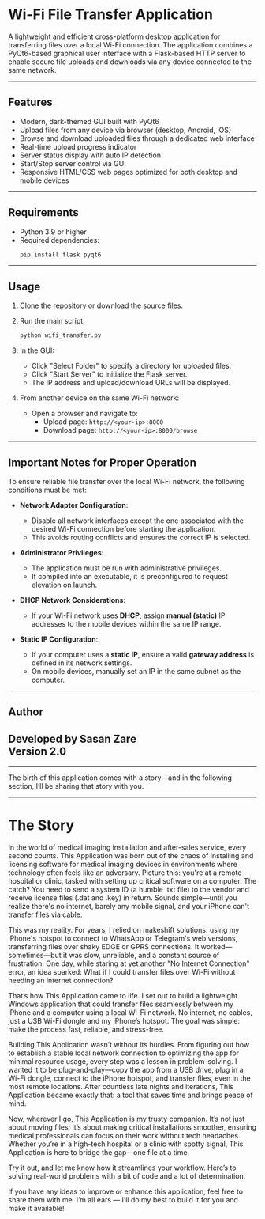 
# Wi-Fi File Transfer Application

A lightweight and efficient cross-platform desktop application for transferring files over a local Wi-Fi connection. The application combines a PyQt6-based graphical user interface with a Flask-based HTTP server to enable secure file uploads and downloads via any device connected to the same network.

---

## Features

- Modern, dark-themed GUI built with PyQt6
- Upload files from any device via browser (desktop, Android, iOS)
- Browse and download uploaded files through a dedicated web interface
- Real-time upload progress indicator
- Server status display with auto IP detection
- Start/Stop server control via GUI
- Responsive HTML/CSS web pages optimized for both desktop and mobile devices

---

## Requirements

- Python 3.9 or higher
- Required dependencies:
  ```bash
  pip install flask pyqt6
  ```

---

## Usage

1. Clone the repository or download the source files.
2. Run the main script:
   ```bash
   python wifi_transfer.py
   ```
3. In the GUI:
   - Click "Select Folder" to specify a directory for uploaded files.
   - Click "Start Server" to initialize the Flask server.
   - The IP address and upload/download URLs will be displayed.

4. From another device on the same Wi-Fi network:
   - Open a browser and navigate to:
     - Upload page: `http://<your-ip>:8000`
     - Download page: `http://<your-ip>:8000/browse`

---

## Important Notes for Proper Operation

To ensure reliable file transfer over the local Wi-Fi network, the following conditions must be met:

- **Network Adapter Configuration**:
  - Disable all network interfaces except the one associated with the desired Wi-Fi connection before starting the application.
  - This avoids routing conflicts and ensures the correct IP is selected.

- **Administrator Privileges**:
  - The application must be run with administrative privileges.
  - If compiled into an executable, it is preconfigured to request elevation on launch.

- **DHCP Network Considerations**:
  - If your Wi-Fi network uses **DHCP**, assign **manual (static)** IP addresses to the mobile devices within the same IP range.

- **Static IP Configuration**:
  - If your computer uses a **static IP**, ensure a valid **gateway address** is defined in its network settings.
  - On mobile devices, manually set an IP in the same subnet as the computer.


---

## Author

Developed by Sasan Zare  
Version 2.0
---
---

The birth of this application comes with a story—and in the following section, I’ll be sharing that story with you.

---
# The Story

In the world of medical imaging installation and after-sales service, every second counts. This Application was born out of the chaos of installing and licensing software for medical imaging devices in environments where technology often feels like an adversary. Picture this: you're at a remote hospital or clinic, tasked with setting up critical software on a computer. The catch? You need to send a system ID (a humble .txt file) to the vendor and receive license files (.dat and .key) in return. Sounds simple—until you realize there's no internet, barely any mobile signal, and your iPhone can't transfer files via cable.

This was my reality. For years, I relied on makeshift solutions: using my iPhone's hotspot to connect to WhatsApp or Telegram's web versions, transferring files over shaky EDGE or GPRS connections. It worked—sometimes—but it was slow, unreliable, and a constant source of frustration. One day, while staring at yet another "No Internet Connection" error, an idea sparked: What if I could transfer files over Wi-Fi without needing an internet connection?

That’s how This Application came to life. I set out to build a lightweight Windows application that could transfer files seamlessly between my iPhone and a computer using a local Wi-Fi network. No internet, no cables, just a USB Wi-Fi dongle and my iPhone’s hotspot. The goal was simple: make the process fast, reliable, and stress-free.

Building This Application wasn’t without its hurdles. From figuring out how to establish a stable local network connection to optimizing the app for minimal resource usage, every step was a lesson in problem-solving. I wanted it to be plug-and-play—copy the app from a USB drive, plug in a Wi-Fi dongle, connect to the iPhone hotspot, and transfer files, even in the most remote locations. After countless late nights and iterations, This Application became exactly that: a tool that saves time and brings peace of mind.

Now, wherever I go, This Application is my trusty companion. It’s not just about moving files; it’s about making critical installations smoother, ensuring medical professionals can focus on their work without tech headaches. Whether you’re in a high-tech hospital or a clinic with spotty signal, This Application is here to bridge the gap—one file at a time.

Try it out, and let me know how it streamlines your workflow. Here’s to solving real-world problems with a bit of code and a lot of determination.

If you have any ideas to improve or enhance this application, feel free to share them with me. I’m all ears — I’ll do my best to build it for you and make it available!
